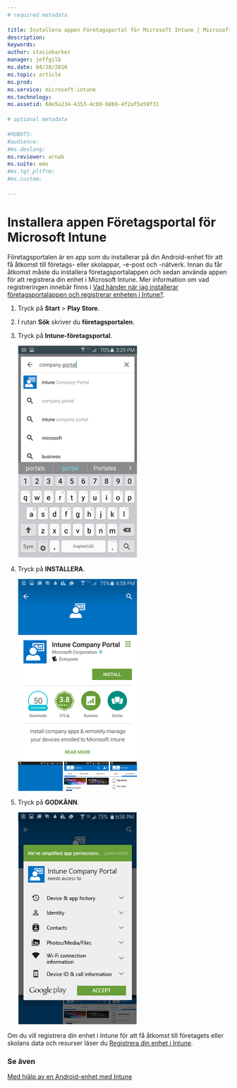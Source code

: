 ```yaml
---
# required metadata

title: Installera appen Företagsportal för Microsoft Intune | Microsoft Intune
description:
keywords:
author: staciebarker
manager: jeffgilb
ms.date: 04/28/2016
ms.topic: article
ms.prod:
ms.service: microsoft-intune
ms.technology:
ms.assetid: 68e5a234-4353-4cb9-b869-4f2af5e59f31

# optional metadata

#ROBOTS:
#audience:
#ms.devlang:
ms.reviewer: arnab
ms.suite: ems
#ms.tgt_pltfrm:
#ms.custom:

---
```



# Installera appen Företagsportal för Microsoft Intune

Företagsportalen är en app som du installerar på din Android-enhet för att få åtkomst till företags- eller skolappar, -e-post och -nätverk.  Innan du får åtkomst måste du installera företagsportalappen och sedan använda appen för att registrera din enhet i Microsoft Intune. Mer information om vad registreringen innebär finns i [Vad händer när jag installerar företagsportalappen och registrerar enheten i Intune?](what-happens-if-you-install-the-company-portal-app-and-enroll-your-device-in-intune-android.md).

1.  Tryck på **Start** &gt; **Play Store**.

2.  I rutan **Sök** skriver du **företagsportalen**.

3.  Tryck på **Intune-företagsportal**.

    ![android-search-company-portal](./media/and-cpinstall-1-search-cp.png)

4.  Tryck på **INSTALLERA**.

    ![android-install-company-portal](./media/and-cpinstall-2-install.png)

5.  Tryck på **GODKÄNN**.

    ![android-accept-company-portal-terms](./media/and-cpinstall-3-cp-accept.png)

Om du vill registrera din enhet i Intune för att få åtkomst till företagets eller skolans data och resurser läser du [Registrera din enhet i Intune](enroll-your-device-in-Intune-android.md).

### Se även
[Med hjälp av en Android-enhet med Intune](using-your-android-device-with-intune.md)

<!--HONumber=Jun16_HO1-->


